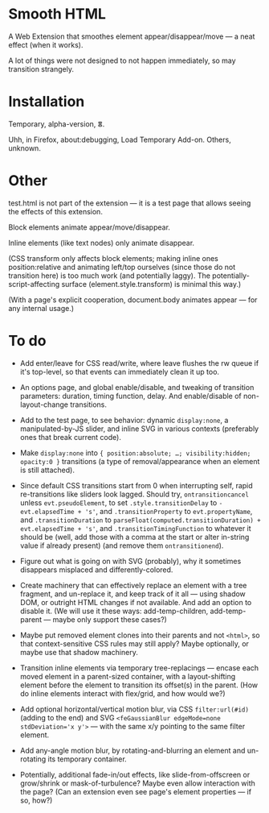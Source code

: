 # Smooth HTML

A Web Extension that smoothes element appear/disappear/move — a neat effect (when it works).

A lot of things were not designed to not happen immediately, so may transition strangely.

# Installation

Temporary, alpha-version, ⴻ.

Uhh, in Firefox, about:debugging, Load Temporary Add-on. Others, unknown.

# Other

test.html is not part of the extension — it is a test page that allows seeing the effects of this extension.

Block elements animate appear/move/disappear.

Inline elements (like text nodes) only animate disappear.

(CSS transform only affects block elements; making inline ones position:relative and animating left/top ourselves (since those do not transition here) is too much work (and potentially laggy). The potentially-script-affecting surface (element.style.transform) is minimal this way.)

(With a page's explicit cooperation, document.body animates appear — for any internal usage.)

# To do

- Add enter/leave for CSS read/write, where leave flushes the rw queue if it's top-level, so that events can immediately clean it up too.

- An options page, and global enable/disable, and tweaking of transition parameters: duration, timing function, delay. And enable/disable of non-layout-change transitions.

- Add to the test page, to see behavior: dynamic `display:none`, a manipulated-by-JS slider, and inline SVG in various contexts (preferably ones that break current code).

- Make `display:none` into `{ position:absolute; …; visibility:hidden; opacity:0 }` transitions (a type of removal/appearance when an element is still attached).

- Since default CSS transitions start from 0 when interrupting self, rapid re-transitions like sliders look lagged. Should try, `ontransitioncancel` unless `evt.pseudoElement`, to set `.style.transitionDelay` to `-evt.elapsedTime + 's'`, and `.transitionProperty` to `evt.propertyName`, and `.transitionDuration` to `parseFloat(computed.transitionDuration) + evt.elapsedTime + 's'`, and `.transitionTimingFunction` to whatever it should be (well, add those with a comma at the start or alter in-string value if already present) (and remove them `ontransitionend`).

- Figure out what is going on with SVG (probably), why it sometimes disappears misplaced and differently-colored.

- Create machinery that can effectively replace an element with a tree fragment, and un-replace it, and keep track of it all — using shadow DOM, or outright HTML changes if not available. And add an option to disable it. (We will use it these ways: add-temp-children, add-temp-parent — maybe only support these cases?)

- Maybe put removed element clones into their parents and not `<html>`, so that context-sensitive CSS rules may still apply? Maybe optionally, or maybe use that shadow machinery.

- Transition inline elements via temporary tree-replacings — encase each moved element in a parent-sized container, with a layout-shifting element before the element to transition its offset(s) in the parent. (How do inline elements interact with flex/grid, and how would we?)

- Add optional horizontal/vertical motion blur, via CSS `filter:url(#id)` (adding to the end) and SVG `<feGaussianBlur edgeMode=none stdDeviation='x y'>` — with the same x/y pointing to the same filter element.

- Add any-angle motion blur, by rotating-and-blurring an element and un-rotating its temporary container.

- Potentially, additional fade-in/out effects, like slide-from-offscreen or grow/shrink or mask-of-turbulence? Maybe even allow interaction with the page? (Can an extension even see page's element properties — if so, how?)
